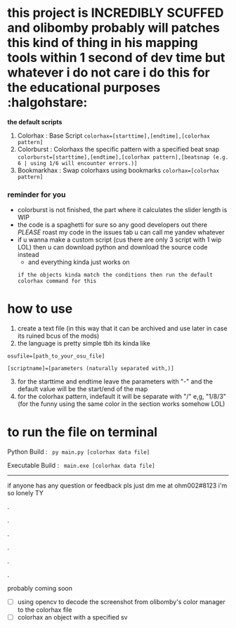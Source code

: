# this project is INCREDIBLY SCUFFED and olibomby probably will patches this kind of thing in his mapping tools within 1 second of dev time but whatever i do not care i do this for the educational purposes :halgohstare:

**the default scripts**
1. Colorhax : Base Script `colorhax=[starttime],[endtime],[colorhax pattern]`
2. Colorburst : Colorhaxs the specific pattern with a specified beat snap `colorburst=[starttime],[endtime],[colorhax pattern],[beatsnap (e.g. 6 | using 1/6 will encounter errors.)]`
3. Bookmarkhax : Swap colorhaxs using bookmarks `colorhax=[colorhax pattern]`

### reminder for you
* colorburst is not finished, the part where it calculates the slider length is WIP
* the code is a spaghetti for sure so any good developers out there *PLEASE* roast my code in the issues tab u can call me yandev whatever
* if u wanna make a custom script (cus there are only 3 script with 1 wip LOL) then u can download python and download the source code instead
  * and everything kinda just works on 
  ``` 
  if the objects kinda match the conditions then run the default colorhax command for this
  ```


# how to use
1. create a text file (in this way that it can be archived and use later in case its ruined bcus of the mods)
2. the language is pretty simple tbh its kinda like
```
osufile=[path_to_your_osu_file]

[scriptname]=[parameters (naturally separated with,)]
```
3. for the starttime and endtime leave the parameters with "-" and the default value will be the start/end of the map
4. for the colorhax pattern, indefault it will be separate with "/" e,g, "1/8/3" (for the funny using the same color in the section works somehow LOL)


# to run the file on terminal
Python Build : ` py main.py [colorhax data file]`

Executable Build : ` main.exe [colorhax data file]`
 
---
if anyone has any question or feedback pls just dm me at ohm002#8123 i'm so lonely TY 



.

.

.

.

.

.

probably coming soon

- [ ] using opencv to decode the screenshot from olibomby's color manager to the colorhax file
- [ ] colorhax an object with a specified sv